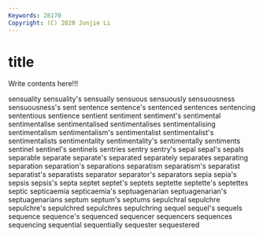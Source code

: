 ```yaml
---
Keywords: 28170
Copyright: (C) 2020 Junjie Li
---
```


# title

Write contents here!!!
 
sensuality 
sensuality's 
sensually 
sensuous 
sensuously
sensuousness 
sensuousness's 
sent 
sentence 
sentence's 
sentenced 
sentences 
sentencing 
sententious 
sentience
sentient 
sentiment 
sentiment's 
sentimental 
sentimentalise 
sentimentalised 
sentimentalises 
sentimentalising 
sentimentalism 
sentimentalism's
sentimentalist 
sentimentalist's 
sentimentalists 
sentimentality 
sentimentality's 
sentimentally 
sentiments 
sentinel 
sentinel's 
sentinels
sentries 
sentry 
sentry's 
sepal 
sepal's 
sepals 
separable 
separate 
separate's 
separated
separately 
separates 
separating 
separation 
separation's 
separations 
separatism 
separatism's 
separatist 
separatist's
separatists 
separator 
separator's 
separators 
sepia 
sepia's 
sepsis 
sepsis's 
septa 
septet
septet's 
septets 
septette 
septette's 
septettes 
septic 
septicaemia 
septicaemia's 
septuagenarian 
septuagenarian's
septuagenarians 
septum 
septum's 
septums 
sepulchral 
sepulchre 
sepulchre's 
sepulchred 
sepulchres 
sepulchring
sequel 
sequel's 
sequels 
sequence 
sequence's 
sequenced 
sequencer 
sequencers 
sequences 
sequencing
sequential 
sequentially 
sequester 
sequestered 
